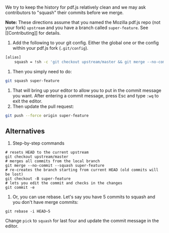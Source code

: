 We try to keep the history for pdf.js relatively clean and we may ask contributors to "squash" their commits before we merge.  

**Note:**
These directions assume that you named the Mozilla pdf.js repo (not your fork) `upstream` and you have a branch called `super-feature`. See [[Contributing]] for details.

1. Add the following to your git config. Either the global one or the config within your pdf.js fork (`.git/config`).
```bash
[alias]
	squash = !sh -c 'git checkout upstream/master && git merge --no-commit --squash $0 && git checkout -B $0 && git commit -e'
```
1. Then you simply need to do:
```bash
git squash super-feature
```
1. That will bring up your editor to allow you to put in the commit message you want. After entering a commit message, press Esc and type `:wq` to exit the editor.
1. Then update the pull request:
```bash
git push --force origin super-feature
```

## Alternatives
1. Step-by-step commands
```
# resets HEAD to the current upstream
git checkout upstream/master
# merges all commits from the local branch
git merge --no-commit --squash super-feature
# re-creates the branch starting from current HEAD (old commits will be lost)
git checkout -B super-feature
# lets you edit the commit and checks in the changes
git commit -e
```

1. Or, you can use rebase. Let's say you have 5 commits to squash and you don't have merge commits:
```
git rebase -i HEAD~5
```
Change `pick` to `squash` for last four and update the commit message in the editor.
